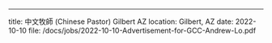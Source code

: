 ---

title: 中文牧師 (Chinese Pastor) Gilbert AZ
location: Gilbert, AZ
date: 2022-10-10
file: /docs/jobs/2022-10-10-Advertisement-for-GCC-Andrew-Lo.pdf
